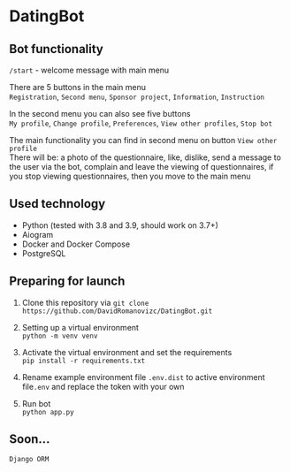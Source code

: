 # DatingBot



## Bot functionality
```/start``` - welcome message with main menu

There are 5 buttons in the main menu\
```Registration```, ```Second menu```, ```Sponsor project```, ```Information```, ```Instruction```

In the second menu you can also see five buttons\
```My profile```, ```Change profile```, ```Preferences```, ```View other profiles```, ```Stop bot```


The main functionality you can find in second menu on button ```View other profile```\
There will be: a photo of the questionnaire, like, dislike, send a message to the user via the bot, complain and leave the viewing of questionnaires, if you stop viewing questionnaires, then you move to the main menu


## Used technology
- Python (tested with 3.8 and 3.9, should work on 3.7+)
- Aiogram
- Docker and Docker Compose
- PostgreSQL

## Preparing for launch
1. Clone this repository via `git clone https://github.com/DavidRomanovizc/DatingBot.git`

2. Setting up a virtual environment\
   `python -m venv venv`
   
3. Activate the virtual environment and set the requirements\
   `pip install -r requirements.txt`
   
4. Rename example environment file `.env.dist` to active environment file`.env` and replace the token with your own

5. Run bot \
   `python app.py`
   
## Soon...

```Django ORM```
